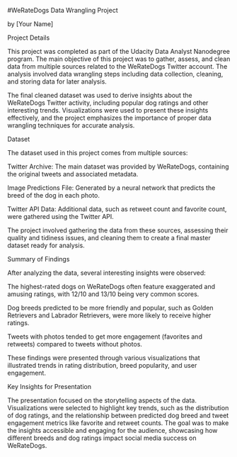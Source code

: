 #WeRateDogs Data Wrangling Project

by [Your Name]

Project Details

This project was completed as part of the Udacity Data Analyst Nanodegree program. The main objective of this project was to gather, assess, and clean data from multiple sources related to the WeRateDogs Twitter account. The analysis involved data wrangling steps including data collection, cleaning, and storing data for later analysis.

The final cleaned dataset was used to derive insights about the WeRateDogs Twitter activity, including popular dog ratings and other interesting trends. Visualizations were used to present these insights effectively, and the project emphasizes the importance of proper data wrangling techniques for accurate analysis.

Dataset

The dataset used in this project comes from multiple sources:

Twitter Archive: The main dataset was provided by WeRateDogs, containing the original tweets and associated metadata.

Image Predictions File: Generated by a neural network that predicts the breed of the dog in each photo.

Twitter API Data: Additional data, such as retweet count and favorite count, were gathered using the Twitter API.

The project involved gathering the data from these sources, assessing their quality and tidiness issues, and cleaning them to create a final master dataset ready for analysis.

Summary of Findings

After analyzing the data, several interesting insights were observed:

The highest-rated dogs on WeRateDogs often feature exaggerated and amusing ratings, with 12/10 and 13/10 being very common scores.

Dog breeds predicted to be more friendly and popular, such as Golden Retrievers and Labrador Retrievers, were more likely to receive higher ratings.

Tweets with photos tended to get more engagement (favorites and retweets) compared to tweets without photos.

These findings were presented through various visualizations that illustrated trends in rating distribution, breed popularity, and user engagement.

Key Insights for Presentation

The presentation focused on the storytelling aspects of the data. Visualizations were selected to highlight key trends, such as the distribution of dog ratings, and the relationship between predicted dog breed and tweet engagement metrics like favorite and retweet counts. The goal was to make the insights accessible and engaging for the audience, showcasing how different breeds and dog ratings impact social media success on WeRateDogs.

